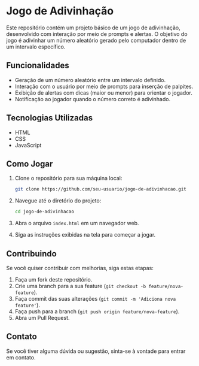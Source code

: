 # Jogo de Adivinhação

Este repositório contém um projeto básico de um jogo de adivinhação, desenvolvido com interação por meio de prompts e alertas. O objetivo do jogo é adivinhar um número aleatório gerado pelo computador dentro de um intervalo específico.

## Funcionalidades

- Geração de um número aleatório entre um intervalo definido.
- Interação com o usuário por meio de prompts para inserção de palpites.
- Exibição de alertas com dicas (maior ou menor) para orientar o jogador.
- Notificação ao jogador quando o número correto é adivinhado.

## Tecnologias Utilizadas

- HTML
- CSS
- JavaScript

## Como Jogar

1. Clone o repositório para sua máquina local:
    ```bash
    git clone https://github.com/seu-usuario/jogo-de-adivinhacao.git
    ```

2. Navegue até o diretório do projeto:
    ```bash
    cd jogo-de-adivinhacao
    ```

3. Abra o arquivo `index.html` em um navegador web.

4. Siga as instruções exibidas na tela para começar a jogar.

## Contribuindo

Se você quiser contribuir com melhorias, siga estas etapas:

1. Faça um fork deste repositório.
2. Crie uma branch para a sua feature (`git checkout -b feature/nova-feature`).
3. Faça commit das suas alterações (`git commit -m 'Adiciona nova feature'`).
4. Faça push para a branch (`git push origin feature/nova-feature`).
5. Abra um Pull Request.

## Contato

Se você tiver alguma dúvida ou sugestão, sinta-se à vontade para entrar em contato.

